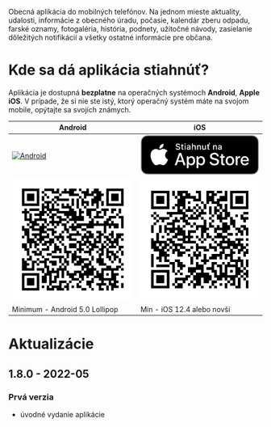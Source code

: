 Obecná aplikácia do mobilných telefónov. Na jednom mieste aktuality, udalosti, informácie z obecného úradu, počasie, kalendár zberu odpadu, farské oznamy, fotogaléria, história, podnety, užitočné návody, zasielanie dôležitých notifikácií a všetky ostatné informácie pre občana.

# Kde sa dá aplikácia stiahnúť?
Aplikácia je dostupná **bezplatne** na operačných systémoch **Android**, **Apple iOS**. V prípade, že si nie ste istý, ktorý operačný systém máte na svojom mobile, opýtajte sa svojích známych.

| Android | iOS |
|-----|--------|
|<a href="https://play.google.com/store/apps/details?id=com.alphabetpartner.buzitka"><img src="https://play.google.com/intl/en_us/badges/static/images/badges/sk_badge_web_generic.png" alt="Android" width="350"/></a>|<a href="https://apps.apple.com/sk/app/buzitka/id1618936340"><img src="https://raw.githubusercontent.com/Martinedo/ObApp_promoting/master/resources/download_on_app_store_sk.png" alt="iOS" width="300"/></a>|
|<img src="https://raw.githubusercontent.com/Martinedo/ObApp_promoting/master/resources/QR_images/buzitka_android.png" alt="qr_android" width="300"/>|<img src="https://raw.githubusercontent.com/Martinedo/ObApp_promoting/master/resources/QR_images/buzitka_ios.png" alt="qr_iOS" width="300"/>|
| Minimum - Android 5.0 Lollipop| Min - iOS 12.4 alebo novší |

# Aktualizácie

## 1.8.0 - 2022-05

### Prvá verzia
- úvodné vydanie aplikácie
